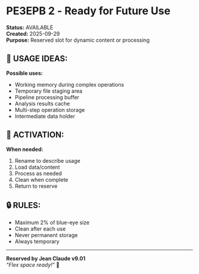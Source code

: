 # РЕЗЕРВ 2 - Ready for Future Use

**Status:** AVAILABLE  
**Created:** 2025-09-29  
**Purpose:** Reserved slot for dynamic content or processing

## 🎯 USAGE IDEAS:

**Possible uses:**
- Working memory during complex operations
- Temporary file staging area
- Pipeline processing buffer
- Analysis results cache
- Multi-step operation storage
- Intermediate data holder

## 📝 ACTIVATION:

**When needed:**
1. Rename to describe usage
2. Load data/content
3. Process as needed
4. Clean when complete
5. Return to reserve

## 🔒 RULES:

- Maximum 2% of blue-eye size
- Clean after each use
- Never permanent storage
- Always temporary

---

**Reserved by Jean Claude v9.01**  
*"Flex space ready!"* 💎
